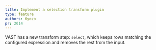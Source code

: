 ```yaml
---
title: Implement a selection transform plugin
type: feature
authors: 6yozo
pr: 2014
---
```


VAST has a new transform step: `select`, which keeps rows matching the
configured expression and removes the rest from the input.
